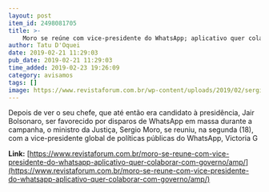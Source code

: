 ```yaml
---
layout: post
item_id: 2498081705
title: >-
    Moro se reúne com vice-presidente do WhatsApp; aplicativo quer colaborar com governo
author: Tatu D'Oquei
date: 2019-02-21 11:29:03
pub_date: 2019-02-21 11:29:03
time_added: 2019-02-23 19:26:09
category: avisamos
tags: []
image: https://www.revistaforum.com.br/wp-content/uploads/2019/02/sergio-moro-e1549449972428.jpg
---
```


Depois de ver o seu chefe, que até então era candidato à presidência, Jair Bolsonaro, ser favorecido por disparos de WhatsApp em massa durante a campanha, o ministro da Justiça, Sergio Moro, se reuniu, na segunda (18), com a vice-presidente global de políticas públicas do WhatsApp, Victoria G

**Link:** [https://www.revistaforum.com.br/moro-se-reune-com-vice-presidente-do-whatsapp-aplicativo-quer-colaborar-com-governo/amp/](https://www.revistaforum.com.br/moro-se-reune-com-vice-presidente-do-whatsapp-aplicativo-quer-colaborar-com-governo/amp/)

